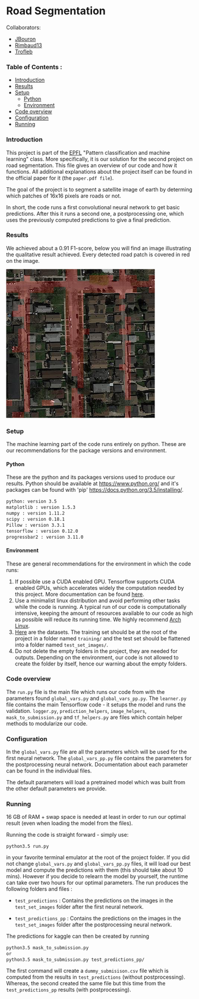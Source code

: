 # Road Segmentation  

Collaborators:
* [JBouron](https://github.com/jbouron)
* [Rimbaud13](https://github.com/rimbaud13)    
* [Trofleb](https://github.com/trofleb)

### Table of Contents :
  * [Introduction](#introduction)
  * [Results](#results)
  * [Setup](#setup)
    * [Python](#pyton)
    * [Environment](#environment)
  * [Code overview](#code-overview)
  * [Configuration](#configuration)
  * [Running](#running)


### Introduction
  This project is part of the [EPFL](www.epfl.ch) "Pattern classification and machine
learning" class. More specifically, it is our solution for the second project
on road segmentation.
  This file gives an overview of our code and how it functions. All
additional explanations about the project itself can be found in the official
paper for it (the `paper.pdf file`).

  The goal of the project is to segment a satellite image of earth by determing
  which patches of 16x16 pixels are roads or not.

  In short, the code runs a first convolutional neural network to get basic predictions. After this it runs a second one, a postprocessing one, which uses the previously computed predictions to give a final prediction.

### Results
We achieved about a 0.91 F1-score, below you will find an image illustrating
the qualitative result achieved. Every detected road patch is covered in red on
the image.
  
![Final result](result.jpg)


### Setup
  The machine learning part of the code runs entirely on python. These
are our recommendations for the package versions and environment.

#### Python
  These are the python and its packages versions used to produce our
results. Python should be available at https://www.python.org/ and it's packages
can be found with 'pip' https://docs.python.org/3.5/installing/.
```
python: version 3.5
matplotlib : version 1.5.3
numpy : version 1.11.2
scipy : version 0.18.1
Pillow : version 3.3.1
tensorflow : version 0.12.0
progressbar2 : version 3.11.0
```

#### Environment
  These are general recommendations for the environment in which the code
runs:
  1. If possible use a CUDA enabled GPU. Tensorflow supports CUDA enabled
GPUs, which accelerates widely the computation needed by this project. More
documentation can be found
[here](https://www.tensorflow.org/get_started/os_setup).
  2. Use a minimalist linux distribution and avoid performing other tasks
while the code is running. A typical run of our code is computationally
intensive, keeping the amount of resources available to our code as high as
possible will reduce its running time. We highly recommend
[Arch Linux](https://www.archlinux.org/).
  3. [Here](https://inclass.kaggle.com/c/epfml-segmentation) are the datasets.
The training set should be at the root of the project in a folder named
`training/` and the test set should be flattened into a folder named
`test_set_images/`.
  4. Do not delete the empty folders in the project, they are needed for outputs. Depending on the environment, our code is not allowed to create the folder by itself, hence our warning about the empty folders.


### Code overview
The `run.py` file is the main file which runs our code from with the parameters found `global_vars.py` and `global_vars_pp.py`. The `learner.py` file contains the main Tensorflow code - it setups the model and runs the validation. `logger.py`, `prediction_helpers`, `image_helpers`, `mask_to_submission.py` and `tf_helpers.py` are files which contain helper methods to modularize our code.

### Configuration
  In the `global_vars.py` file are all the parameters which will be used for the
first neural network. The `global_vars_pp.py` file contains the parameters for
the postprocessing neural network. Documentation about each parameter can be
found in the individual files.

The default parameters will load a pretrained model which was built from the other default parameters we provide.

### Running
16 GB of RAM + swap space is needed at least in order to run our optimal result (even when loading the model from the files).

  Running the code is straight forward - simply use:
```
python3.5 run.py
```
in your favorite terminal emulator at the root of the project folder. If you did not change `global_vars.py` and `global_vars_pp.py` files, it will load our best model and compute the predictions with them (this should take about 10 mins). However if you decide to relearn the model by yourself, the runtime can take over two hours for our optimal parameters.
  The run produces the following folders and files :

* `test_predictions` : Contains the predictions on the images in the `test_set_images` folder after the first neural network.

* `test_predictions_pp` : Contains the predictions on the images in the `test_set_images` folder after the postprocessing neural network.

The predictions for kaggle can then be created by running
```
python3.5 mask_to_submission.py
or
python3.5 mask_to_submission.py test_predictions_pp/
```
The first command will create a `dummy_submisison.csv` file which is computed from the results in `test_predictions` (without postprocessing). Whereas, the second created the same file but this time from the `test_predictions_pp` results (with postprocessing).
